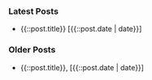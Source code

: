 ### Latest Posts

<ul class="postlist-latest-wrapper">
  <li class="postlist-item" ng-repeat="post in vm.latest"><a ng-href="{{::post.path}}">{{::post.title}} [{{::post.date | date}}]</li>
</ul>

### Older Posts

<ul class="postlist-theRest-wrapper">
  <li class="postlist-item" ng-repeat="post in vm.theRest"><a ng-href="{{::post.path}}">{{::post.title}}, [{{::post.date | date}}]</li>
</ul>
